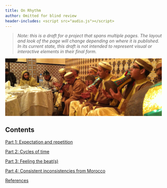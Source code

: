 ```yaml
---
title: On Rhythm
author: Omitted for blind review
header-includes: <script src="audio.js"></script>
---
```

>*Note: this is a draft for a project that spans multiple pages. The layout and look of the page will change depending on where it is published. In its current state, this draft is not intended to represent visual or interactive elements in their final form.*

![Hamadsha ensemble in a performance in 2013](./images/Hamadsha2013.jpg)

## Contents

[Part 1: Expectation and repetition](part1.html)

[Part 2: Cycles of time](part2.html)

[Part 3: Feeling the beat(s)](part3.html)

[Part 4: Consistent inconsistencies from Morocco](part4.html)

[References](references.html)

<script data-goatcounter="https://witulski.goatcounter.com/count" async src="//gc.zgo.at/count.js"></script>